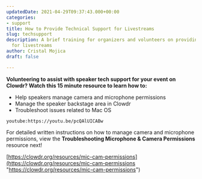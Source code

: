 ```yaml
---
updatedDate: 2021-04-29T09:37:43.000+00:00
categories:
- support
title: How to Provide Technical Support for Livestreams
slug: techsupport
description: A brief training for organizers and volunteers on providing tech support
  for livestreams
author: Cristal Mojica
draft: false

---
```

**Volunteering to assist with speaker tech support for your event on Clowdr? Watch this 15 minute resource to learn how to:**

* Help speakers manage camera and microphone permissions
* Manage the speaker backstage area in Clowdr
* Troubleshoot issues related to Mac OS

`youtube:https://youtu.be/pcQAlUICABw`

For detailed written instructions on how to manage camera and microphone permissions, view the **Troubleshooting Microphone & Camera Permissions** resource next!

[https://clowdr.org/resources/mic-cam-permissions](https://clowdr.org/resources/mic-cam-permissions "https://clowdr.org/resources/mic-cam-permissions")